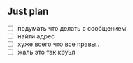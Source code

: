 ## Just plan
- [ ] подумать что делать с сообщением
- [ ] найти адрес
- [ ] хуже всего что все правы.. 
- [ ] жаль это так круьл
